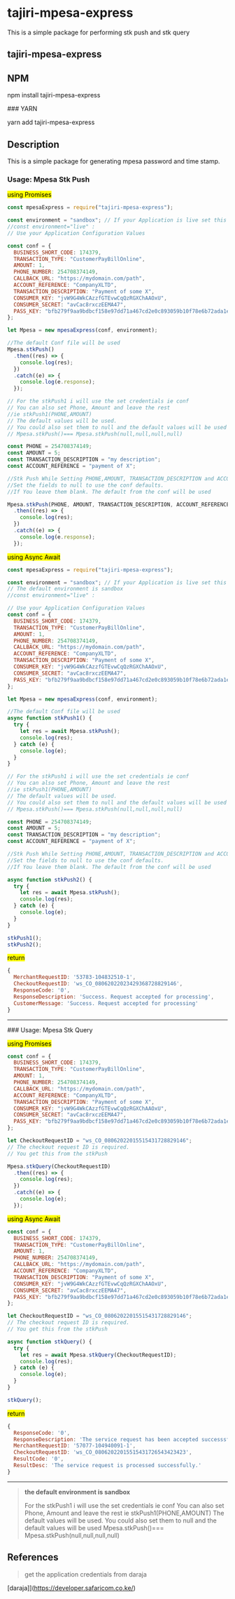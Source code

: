 # tajiri-mpesa-express

This is a simple package for performing stk push and stk query

## tajiri-mpesa-express

## NPM

npm install tajiri-mpesa-express

### YARN

yarn add tajiri-mpesa-express

## Description

This is a simple package for generating mpesa password and time stamp.

### Usage: Mpesa Stk Push

<mark> using Promises</mark>

```javascript
const mpesaExpress = require("tajiri-mpesa-express");

const environment = "sandbox"; // If your Application is live set this to live
//const environment="live" :
// Use your Application Configuration Values

const conf = {
  BUSINESS_SHORT_CODE: 174379,
  TRANSACTION_TYPE: "CustomerPayBillOnline",
  AMOUNT: 1,
  PHONE_NUMBER: 254708374149,
  CALLBACK_URL: "https://mydomain.com/path",
  ACCOUNT_REFERENCE: "CompanyXLTD",
  TRANSACTION_DESCRIPTION: "Payment of some X",
  CONSUMER_KEY: "jvW9G4WkCAzzfGTEvwCqQzRGXChAAOxU",
  CONSUMER_SECRET: "avCac8rxczEEMA47",
  PASS_KEY: "bfb279f9aa9bdbcf158e97dd71a467cd2e0c893059b10f78e6b72ada1ed2c919",
};

let Mpesa = new mpesaExpress(conf, environment);

//The default Conf file will be used
Mpesa.stkPush()
  .then((res) => {
    console.log(res);
  })
  .catch((e) => {
    console.log(e.response);
  });

// For the stkPush1 i will use the set credentials ie conf
// You can also set Phone, Amount and leave the rest
//ie stkPush1(PHONE,AMOUNT)
// The default values will be used.
// You could also set them to null and the default values will be used
// Mpesa.stkPush()=== Mpesa.stkPush(null,null,null,null)

const PHONE = 254708374149;
const AMOUNT = 5;
const TRANSACTION_DESCRIPTION = "my description";
const ACCOUNT_REFERENCE = "payment of X";

//Stk Push While Setting PHONE,AMOUNT, TRANSACTION_DESCRIPTION and ACCOUNT_REFERENCE
//Set the fields to null to use the conf defaults.
//If You leave them blank. The default from the conf will be used

Mpesa.stkPush(PHONE, AMOUNT, TRANSACTION_DESCRIPTION, ACCOUNT_REFERENCE)
  .then((res) => {
    console.log(res);
  })
  .catch((e) => {
    console.log(e.response);
  });
```

<mark>using Async Await</mark>

```javascript
const mpesaExpress = require("tajiri-mpesa-express");

const environment = "sandbox"; // If your Application is live set this to live
// The default environment is sandbox
//const environment="live" :

// Use your Application Configuration Values
const conf = {
  BUSINESS_SHORT_CODE: 174379,
  TRANSACTION_TYPE: "CustomerPayBillOnline",
  AMOUNT: 1,
  PHONE_NUMBER: 254708374149,
  CALLBACK_URL: "https://mydomain.com/path",
  ACCOUNT_REFERENCE: "CompanyXLTD",
  TRANSACTION_DESCRIPTION: "Payment of some X",
  CONSUMER_KEY: "jvW9G4WkCAzzfGTEvwCqQzRGXChAAOxU",
  CONSUMER_SECRET: "avCac8rxczEEMA47",
  PASS_KEY: "bfb279f9aa9bdbcf158e97dd71a467cd2e0c893059b10f78e6b72ada1ed2c919",
};

let Mpesa = new mpesaExpress(conf, environment);

//The default Conf file will be used
async function stkPush1() {
  try {
    let res = await Mpesa.stkPush();
    console.log(res);
  } catch (e) {
    console.log(e);
  }
}

// For the stkPush1 i will use the set credentials ie conf
// You can also set Phone, Amount and leave the rest
//ie stkPush1(PHONE,AMOUNT)
// The default values will be used.
// You could also set them to null and the default values will be used
// Mpesa.stkPush()=== Mpesa.stkPush(null,null,null,null)

const PHONE = 254708374149;
const AMOUNT = 5;
const TRANSACTION_DESCRIPTION = "my description";
const ACCOUNT_REFERENCE = "payment of X";

//Stk Push While Setting PHONE,AMOUNT, TRANSACTION_DESCRIPTION and ACCOUNT_REFERENCE
//Set the fields to null to use the conf defaults.
//If You leave them blank. The default from the conf will be used

async function stkPush2() {
  try {
    let res = await Mpesa.stkPush();
    console.log(res);
  } catch (e) {
    console.log(e);
  }
}

stkPush1();
stkPush2();
```

<mark>return</mark>

```javascript
{
  MerchantRequestID: '53783-104832510-1',
  CheckoutRequestID: 'ws_CO_08062022023429368728829146',
  ResponseCode: '0',
  ResponseDescription: 'Success. Request accepted for processing',
  CustomerMessage: 'Success. Request accepted for processing'
}
```

---

### Usage: Mpesa Stk Query

<mark> using Promises</mark>

```javascript
const conf = {
  BUSINESS_SHORT_CODE: 174379,
  TRANSACTION_TYPE: "CustomerPayBillOnline",
  AMOUNT: 1,
  PHONE_NUMBER: 254708374149,
  CALLBACK_URL: "https://mydomain.com/path",
  ACCOUNT_REFERENCE: "CompanyXLTD",
  TRANSACTION_DESCRIPTION: "Payment of some X",
  CONSUMER_KEY: "jvW9G4WkCAzzfGTEvwCqQzRGXChAAOxU",
  CONSUMER_SECRET: "avCac8rxczEEMA47",
  PASS_KEY: "bfb279f9aa9bdbcf158e97dd71a467cd2e0c893059b10f78e6b72ada1ed2c919",
};

let CheckoutRequestID = "ws_CO_08062022015515431728829146";
// The checkout request ID is required.
// You get this from the stkPush

Mpesa.stkQuery(CheckoutRequestID)
  .then((res) => {
    console.log(res);
  })
  .catch((e) => {
    console.log(e);
  });
```

<mark>using Async Await</mark>

```javascript
const conf = {
  BUSINESS_SHORT_CODE: 174379,
  TRANSACTION_TYPE: "CustomerPayBillOnline",
  AMOUNT: 1,
  PHONE_NUMBER: 254708374149,
  CALLBACK_URL: "https://mydomain.com/path",
  ACCOUNT_REFERENCE: "CompanyXLTD",
  TRANSACTION_DESCRIPTION: "Payment of some X",
  CONSUMER_KEY: "jvW9G4WkCAzzfGTEvwCqQzRGXChAAOxU",
  CONSUMER_SECRET: "avCac8rxczEEMA47",
  PASS_KEY: "bfb279f9aa9bdbcf158e97dd71a467cd2e0c893059b10f78e6b72ada1ed2c919",
};

let CheckoutRequestID = "ws_CO_08062022015515431728829146";
// The checkout request ID is required.
// You get this from the stkPush

async function stkQuery() {
  try {
    let res = await Mpesa.stkQuery(CheckoutRequestID);
    console.log(res);
  } catch (e) {
    console.log(e);
  }
}

stkQuery();
```

<mark>return</mark>

```javascript
{
  ResponseCode: '0',
  ResponseDescription: 'The service request has been accepted successsfully',
  MerchantRequestID: '57077-104940091-1',
  CheckoutRequestID: 'ws_CO_08062022015515431726543423423',
  ResultCode: '0',
  ResultDesc: 'The service request is processed successfully.'
}
```

---

> **the default environment is sandbox**
>
> For the stkPush1 i will use the set credentials ie conf
> You can also set Phone, Amount and leave the rest
> ie stkPush1(PHONE,AMOUNT)
> The default values will be used.
> You could also set them to null and the default values will be used
> Mpesa.stkPush()=== Mpesa.stkPush(null,null,null,null)

## References

> get the application credentials from daraja

[daraja]](https://developer.safaricom.co.ke/)
